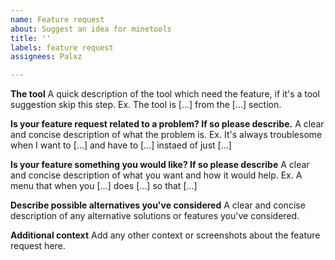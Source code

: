 ```yaml
---
name: Feature request
about: Suggest an idea for minetools
title: ''
labels: feature request
assignees: Palxz

---
```


**The tool**
A quick description of the tool which need the feature, if it's a tool suggestion skip this step.
Ex. The tool is [...] from the [...] section. 

**Is your feature request related to a problem? If so please describe.**
A clear and concise description of what the problem is. 
Ex. It's always troublesome when I want to [...] and have to [...] instaed of just [...]

**Is your feature something you would like? If so please describe**
A clear and concise description of what you want and how it would help.
Ex. A menu that when you [...] does [...] so that [...] 

**Describe possible alternatives you've considered**
A clear and concise description of any alternative solutions or features you've considered.

**Additional context**
Add any other context or screenshots about the feature request here.
